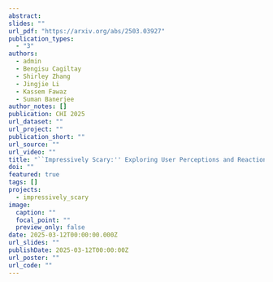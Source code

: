 ```yaml
---
abstract: 
slides: ""
url_pdf: "https://arxiv.org/abs/2503.03927"
publication_types:
  - "3"
authors:
  - admin
  - Bengisu Cagiltay
  - Shirley Zhang
  - Jingjie Li
  - Kassem Fawaz
  - Suman Banerjee
author_notes: []
publication: CHI 2025
url_dataset: ""
url_project: ""
publication_short: ""
url_source: ""
url_video: ""
title: "``Impressively Scary:'' Exploring User Perceptions and Reactions to Unraveling Machine Learning Models in Social Media Applications"
doi: ""
featured: true
tags: []
projects:
  - impressively_scary
image:
  caption: ""
  focal_point: ""
  preview_only: false
date: 2025-03-12T00:00:00.000Z
url_slides: ""
publishDate: 2025-03-12T00:00:00Z
url_poster: ""
url_code: ""
---
```


